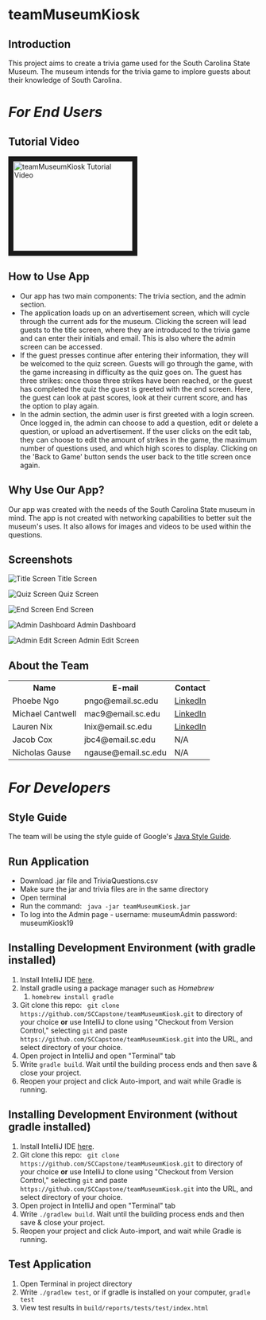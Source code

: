 # teamMuseumKiosk  
## Introduction  
This project aims to create a trivia game used for the South Carolina State Museum. The museum intends for the trivia game to implore guests about their knowledge of South Carolina.  

# _For End Users_
## Tutorial Video
<a href="http://www.youtube.com/watch?feature=player_embedded&v=7NfmMtrOHU8
" target="_blank"><img src="http://img.youtube.com/vi/7NfmMtrOHU8/3.jpg" 
alt="teamMuseumKiosk Tutorial Video" width="240" height="180" border="10" /></a>
## How to Use App
* Our app has two main components: The trivia section, and the admin section.
* The application loads up on an advertisement screen, which will cycle through the current ads for the museum.
Clicking the screen will lead guests to the title screen, where they are introduced to the trivia game and can enter their initials and email. This is also where the admin screen can be accessed. 
* If the guest presses continue after entering their information, they will be welcomed to the quiz screen. Guests will go through the game, with the game increasing in difficulty as the quiz goes on. The guest has three strikes: once those three strikes have been reached, or the guest has completed the quiz the guest is greeted with the end screen. Here, the guest can look at past scores, look at their current score, and has the option to play again.
* In the admin section, the admin user is first greeted with a login screen. Once logged in, the admin can choose to add a question, edit or delete a question, or upload an advertisement. If the user clicks on the edit tab, they can choose to edit the amount of strikes in the game, the maximum number of questions used, and which high scores to display. Clicking on the 'Back to Game' button sends the user back to the title screen once again.

## Why Use Our App?
Our app was created with the needs of the South Carolina State museum in mind. The app is not created with networking capabilities to better suit the museum's uses. It also allows for images and videos to be used within the questions.

## Screenshots
![Title Screen](https://user-images.githubusercontent.com/22942073/56668371-6dc3bb80-667d-11e9-9490-a751811b9432.png "Title Screen")
Title Screen

![Quiz Screen](https://user-images.githubusercontent.com/22942073/56668381-70261580-667d-11e9-8e59-ffb28cf5147c.png "Quiz Screen")
Quiz Screen

![End Screen](https://user-images.githubusercontent.com/22942073/56668651-e4f94f80-667d-11e9-8f18-ce297103e17d.png "End Screen")
End Screen

![Admin Dashboard](https://user-images.githubusercontent.com/22942073/56668368-6bf9f800-667d-11e9-87ea-96e53e5054c9.png "Admin Dashboard")
Admin Dashboard

![Admin Edit Screen](https://user-images.githubusercontent.com/22942073/56668655-e6c31300-667d-11e9-8a36-c8b577283f11.png "Admin Edit Screen")
Admin Edit Screen


## About the Team
<table>
    <tbody>
      <tr>
        <th>Name</th>
        <th>E-mail</th>
        <th>Contact</th>
      </tr>
      <tr>
        <td>Phoebe Ngo</td>
        <td>pngo@email.sc.edu</td>
        <td><a href="https://www.linkedin.com/in/phoebe-ngo-1230ba106/">LinkedIn</a></td>
      </tr>
       <tr>
        <td>Michael Cantwell</td>
        <td>mac9@email.sc.edu</td>
        <td><a href="https://www.linkedin.com/in/michaelcantwell4/">LinkedIn</a></td>
      </tr>
       <tr>
        <td>Lauren Nix</td>
        <td>lnix@email.sc.edu</td>
        <td><a href="https://www.linkedin.com/in/lauren-nix-314074135/">LinkedIn</a></td>
      </tr>
      <tr>
        <td>Jacob Cox</td>
        <td>jbc4@email.sc.edu</td>
        <td>N/A</td>
      </tr>
      <tr>
        <td>Nicholas Gause</td>
        <td>ngause@email.sc.edu</td>
        <td>N/A</td>
      </tr>
    </tbody>
</table>

# _For Developers_
## Style Guide  
The team will be using the style guide of Google's <a href="google.github.io/styleguide/javaguide.html"> Java Style Guide</a>. 

## Run Application
* Download .jar file and TriviaQuestions.csv
* Make sure the jar and trivia files are in the same directory
* Open terminal
* Run the command:
``` java -jar teamMuseumKiosk.jar```
* To log into the Admin page - username: museumAdmin password: museumKiosk19

## Installing Development Environment (with gradle installed)
1. Install IntelliJ IDE <a href="https://www.jetbrains.com/idea/download"> here</a>. 
1. Install gradle using a package manager such as <i>Homebrew</i>
    1. ```homebrew install gradle```
1. Git clone this repo:
``` git clone https://github.com/SCCapstone/teamMuseumKiosk.git``` to directory of your choice
<b>or</b> use IntelliJ to clone using "Checkout from Version Control," selecting ```git``` and paste 
```https://github.com/SCCapstone/teamMuseumKiosk.git``` into the URL, and select directory of your choice.
1. Open project in IntelliJ and open "Terminal" tab
1. Write ```gradle build```. Wait until the building process ends and then save & close your project.
1. Reopen your project and click Auto-import, and wait while Gradle is running.

## Installing Development Environment (without gradle installed)
1. Install IntelliJ IDE <a href="https://www.jetbrains.com/idea/download"> here</a>. 
1. Git clone this repo:
``` git clone https://github.com/SCCapstone/teamMuseumKiosk.git``` to directory of your choice
<b>or</b> use IntelliJ to clone using "Checkout from Version Control," selecting ```git``` and paste 
```https://github.com/SCCapstone/teamMuseumKiosk.git``` into the URL, and select directory of your choice.
1. Open project in IntelliJ and open "Terminal" tab
1. Write ```./gradlew build```. Wait until the building process ends and then save & close your project.
1. Reopen your project and click Auto-import, and wait while Gradle is running.


## Test Application
1. Open Terminal in project directory
1. Write ```./gradlew test```, or if gradle is installed on your computer, ```gradle test```
1. View test results in ```build/reports/tests/test/index.html```
